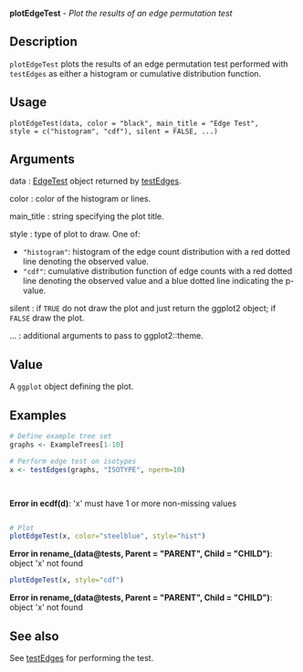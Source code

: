 





**plotEdgeTest** - *Plot the results of an edge permutation test*

Description
--------------------

`plotEdgeTest` plots the results of an edge permutation test performed with 
`testEdges` as either a histogram or cumulative distribution function.


Usage
--------------------
```
plotEdgeTest(data, color = "black", main_title = "Edge Test",
style = c("histogram", "cdf"), silent = FALSE, ...)
```

Arguments
-------------------

data
:   [EdgeTest](EdgeTest-class.md) object returned by [testEdges](testEdges.md).

color
:   color of the histogram or lines.

main_title
:   string specifying the plot title.

style
:   type of plot to draw. One of:

+  `"histogram"`:  histogram of the edge count 
distribution with a red dotted line
denoting the observed value.
+  `"cdf"`:        cumulative distribution function 
of edge counts with a red dotted 
line denoting the observed value and
a blue dotted line indicating the 
p-value.


silent
:   if `TRUE` do not draw the plot and just return the ggplot2 
object; if `FALSE` draw the plot.

...
:   additional arguments to pass to ggplot2::theme.




Value
-------------------

A `ggplot` object defining the plot.



Examples
-------------------

```R
# Define example tree set
graphs <- ExampleTrees[1-10]

# Perform edge test on isotypes
x <- testEdges(graphs, "ISOTYPE", nperm=10)

```


```


```

**Error in ecdf(d)**: 'x' must have 1 or more non-missing values
```R

# Plot
plotEdgeTest(x, color="steelblue", style="hist")

```

**Error in rename_(data@tests, Parent = "PARENT", Child = "CHILD")**: object 'x' not found
```R
plotEdgeTest(x, style="cdf")
```

**Error in rename_(data@tests, Parent = "PARENT", Child = "CHILD")**: object 'x' not found

See also
-------------------

See [testEdges](testEdges.md) for performing the test.



